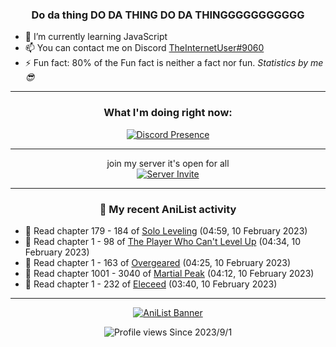 <div align="center">

### Do da thing DO DA THING DO DA THINGGGGGGGGGGG
</div>

- 🌱 I’m currently learning JavaScript
- 📫 You can contact me on Discord [TheInternetUser#9060](https://discord.com/users/534117072796385300)
- ⚡ Fun fact: 80% of the Fun fact is neither a fact nor fun. _Statistics by me 😎_
<hr>

<div align="center">

### What I'm doing right now:
[![Discord Presence](https://lanyard.cnrad.dev/api/534117072796385300)](https://discord.com/users/534117072796385300)
<hr>

join my server it's open for all <br>
[![Server Invite](https://invidget.switchblade.xyz/bfYgVHxrSs)](https://discord.gg/bfYgVHxrSs)

<hr>
  
### 🌸 My recent AniList activity

</div>

<!-- ANILIST_ACTIVITY:start -->

-   📖 Read chapter 179 - 184 of [Solo Leveling](https://anilist.co/manga/105398) (04:59, 10 February 2023)
-   📖 Read chapter 1 - 98 of [The Player Who Can't Level Up](https://anilist.co/manga/130511) (04:34, 10 February 2023)
-   📖 Read chapter 1 - 163 of [Overgeared](https://anilist.co/manga/117460) (04:25, 10 February 2023)
-   📖 Read chapter 1001 - 3040 of [Martial Peak](https://anilist.co/manga/104494) (04:12, 10 February 2023)
-   📖 Read chapter 1 - 232 of [Eleceed](https://anilist.co/manga/106929) (03:40, 10 February 2023)

<!-- ANILIST_ACTIVITY:end -->
<hr>

<div align="center">

[![AniList Banner](https://img.anili.st/User/929966)](https://anilist.co/user/TheInternetUser)

![Profile views](https://gpvc.arturio.dev/TheInternetUse7) Since 2023/9/1

</div>
